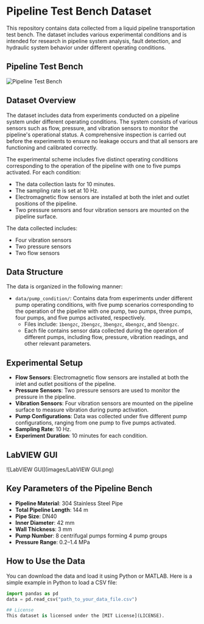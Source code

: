 # Pipeline Test Bench Dataset

This repository contains data collected from a liquid pipeline transportation test bench. The dataset includes various experimental conditions and is intended for research in pipeline system analysis, fault detection, and hydraulic system behavior under different operating conditions.
## Pipeline Test Bench
![Pipeline Test Bench](images/pipeline_test_bench.png)
## Dataset Overview
The dataset includes data from experiments conducted on a pipeline system under different operating conditions. The system consists of various sensors such as flow, pressure, and vibration sensors to monitor the pipeline's operational status. A comprehensive inspection is carried out before the experiments to ensure no leakage occurs and that all sensors are functioning and calibrated correctly.

The experimental scheme includes five distinct operating conditions corresponding to the operation of the pipeline with one to five pumps activated. For each condition:
- The data collection lasts for 10 minutes.
- The sampling rate is set at 10 Hz.
- Electromagnetic flow sensors are installed at both the inlet and outlet positions of the pipeline.
- Two pressure sensors and four vibration sensors are mounted on the pipeline surface.

The data collected includes:
- Four vibration sensors
- Two pressure sensors
- Two flow sensors

## Data Structure
The data is organized in the following manner:
- `data/pump_condition/`: Contains data from experiments under different pump operating conditions, with five pump scenarios corresponding to the operation of the pipeline with one pump, two pumps, three pumps, four pumps, and five pumps activated, respectively.
  - Files include: `1bengzc`, `2bengzc`, `3bengzc`, `4bengzc`, and `5bengzc`.
  - Each file contains sensor data collected during the operation of different pumps, including flow, pressure, vibration readings, and other relevant parameters.

## Experimental Setup
- **Flow Sensors**: Electromagnetic flow sensors are installed at both the inlet and outlet positions of the pipeline.
- **Pressure Sensors**: Two pressure sensors are used to monitor the pressure in the pipeline.
- **Vibration Sensors**: Four vibration sensors are mounted on the pipeline surface to measure vibration during pump activation.
- **Pump Configurations**: Data was collected under five different pump configurations, ranging from one pump to five pumps activated.
- **Sampling Rate**: 10 Hz.
- **Experiment Duration**: 10 minutes for each condition.
## LabVIEW GUI
![LabVIEW GUI](images/LabVIEW GUI.png)
## Key Parameters of the Pipeline Bench
- **Pipeline Material**: 304 Stainless Steel Pipe
- **Total Pipeline Length**: 144 m
- **Pipe Size**: DN40
- **Inner Diameter**: 42 mm
- **Wall Thickness**: 3 mm
- **Pump Number**: 8 centrifugal pumps forming 4 pump groups
- **Pressure Range**: 0.2–1.4 MPa

## How to Use the Data
You can download the data and load it using Python or MATLAB. Here is a simple example in Python to load a CSV file:
```python
import pandas as pd
data = pd.read_csv("path_to_your_data_file.csv")

## License
This dataset is licensed under the [MIT License](LICENSE).

